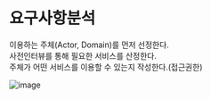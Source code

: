 # 요구사항분석

이용하는 주체(Actor, Domain)를 먼저 선정한다. <br>
사전인터뷰를 통해 필요한 서비스를 산정한다. <br>
주체가 어떤 서비스를 이용할 수 있는지 작성한다.(접근권한) <br>

![image](https://github.com/user-attachments/assets/b3d001ae-4324-49dd-85c6-8efe28c9cdd2)

